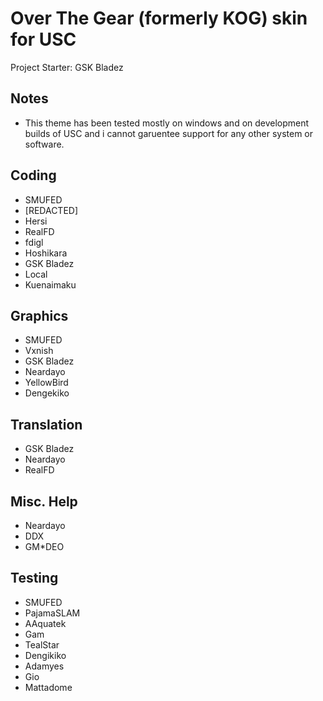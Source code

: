 # Over The Gear (formerly KOG) skin for USC 
Project Starter: GSK Bladez
## Notes
- This theme has been tested mostly on windows and on development builds of USC and i cannot garuentee support for any other system or software.

## Coding
- SMUFED
- [REDACTED]
- Hersi
- RealFD
- fdigl
- Hoshikara
- GSK Bladez
- Local
- Kuenaimaku

## Graphics
- SMUFED
- Vxnish
- GSK Bladez
- Neardayo
- YellowBird
- Dengekiko

## Translation
- GSK Bladez
- Neardayo
- RealFD

## Misc. Help
- Neardayo
- DDX
- GM*DEO

## Testing
- SMUFED
- PajamaSLAM
- AAquatek
- Gam
- TealStar
- Dengikiko
- Adamyes
- Gio
- Mattadome

